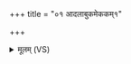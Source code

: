 +++
title = "०१ आदलाबुकमेककम्१"

+++
<details><summary>मूलम् (VS)</summary>

आदला॑बुक॒मेक॑कम् ॥
</details>